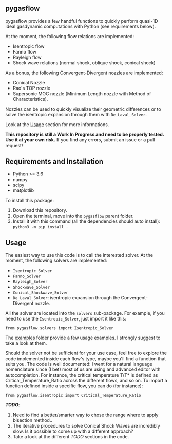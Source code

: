 ## pygasflow

pygasflow provides a few handful functions to quickly perform quasi-1D ideal gasdynamic computations with Python (see requirements below).

At the moment, the following flow relations are implemented:
* Isentropic flow
* Fanno flow
* Rayleigh flow
* Shock wave relations (normal shock, oblique shock, conical shock)

As a bonus, the following Convergent-Divergent nozzles are implemented:
* Conical Nozzle
* Rao's TOP nozzle
* Supersonic MOC nozzle (Minimum Length nozzle with Method of Characteristics).

Nozzles can be used to quickly visualize their geometric differences or to solve the isentropic expansion through them with `De_Laval_Solver`. 

Look at the [Usage](#Usage) section for more informations.

**This repository is still a Work In Progress and need to be properly tested. Use it at your own risk.** If you find any errors, submit an issue or a pull request!

## Requirements and Installation

* Python >= 3.6
* numpy
* scipy
* matplotlib

To install this package:
1. Download this repository.
2. Open the terminal, move into the `pygasflow` parent folder.
3. Install it with this command (all the dependencies should auto install): `python3 -m pip install .`


## Usage

The easiest way to use this code is to call the interested solver. At the moment, the following solvers are implemented:

* `Isentropic_Solver`
* `Fanno_Solver`
* `Rayleigh_Solver`
* `Shockwave_Solver`
* `Conical_Shockwave_Solver`
* `De_Laval_Solver`: isentropic expansion through the Convergent-Divergent nozzle.

All the solver are located into the `solvers` sub-package. For example, if you need to use the `Isentropic_Solver`, just import it like this: 

`from pygasflow.solvers import Isentropic_Solver`

The [examples](examples/) folder provide a few usage examples. I strongly suggest to take a look at them.

Should the solver not be sufficient for your use case, feel free to explore the code implemented inside each flow's type, maybe you'll find a function that suits you. The code is well documented: I went for a natural language nomenclature since (I bet) most of us are using and advanced editor with autocompletion. For instance, the critical temperature T/T* is defined as Critical_Temperature_Ratio across the different flows, and so on. To import a function defined inside a specific flow, you can do (for instance):

`from pygasflow.isentropic import Critical_Temperature_Ratio`

**_TODO_**:

1. Need to find a better/smarter way to chose the range where to apply bisection method..
2. The iterative procedures to solve Conical Shock Waves are incredibly slow. Is it possible to come up with a different approach?
3. Take a look at the different _TODO_ sections in the code. 